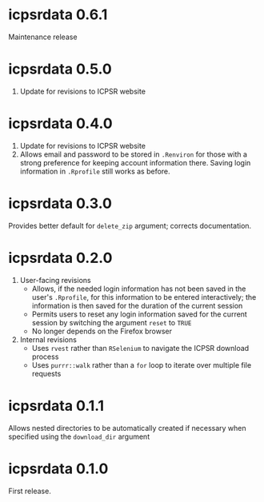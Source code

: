 # icpsrdata 0.6.1
Maintenance release

# icpsrdata 0.5.0
1. Update for revisions to ICPSR website

# icpsrdata 0.4.0
1. Update for revisions to ICPSR website
1. Allows email and password to be stored in `.Renviron` for those with a strong preference for keeping account information there.  Saving login information in `.Rprofile` still works as before.

# icpsrdata 0.3.0
Provides better default for `delete_zip` argument; corrects documentation.

# icpsrdata 0.2.0
1. User-facing revisions
    + Allows, if the needed login information has not been saved in the user's `.Rprofile`, for this information to be entered interactively; the information is then saved for the duration of the current session
    + Permits users to reset any login information saved for the current session by switching the argument `reset` to `TRUE`
    + No longer depends on the Firefox browser
1. Internal revisions
    + Uses `rvest` rather than `RSelenium` to navigate the ICPSR download process
    + Uses `purrr::walk` rather than a `for` loop to iterate over multiple file requests

# icpsrdata 0.1.1
Allows nested directories to be automatically created if necessary when specified using the `download_dir` argument

# icpsrdata 0.1.0
First release.
